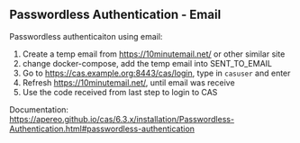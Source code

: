 ## Passwordless Authentication - Email

Passwordless authenticaiton using email:
1. Create a temp email from https://10minutemail.net/ or other similar site
2. change docker-compose, add the temp email into SENT_TO_EMAIL 
2. Go to https://cas.example.org:8443/cas/login, type in `casuser` and enter
3. Refresh https://10minutemail.net/, until email was receive
4. Use the code received from last step to login to CAS

Documentation: https://apereo.github.io/cas/6.3.x/installation/Passwordless-Authentication.html#passwordless-authentication